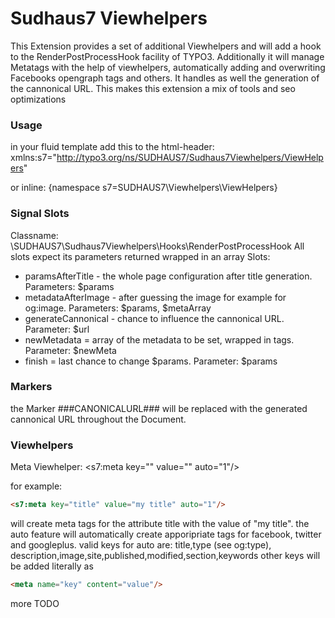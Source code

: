# Sudhaus7 Viewhelpers

This Extension provides a set of additional Viewhelpers and will add a hook to the RenderPostProcessHook facility of TYPO3. Additionally it will manage Metatags with the help of viewhelpers, automatically adding and overwriting Facebooks opengraph tags and others. 
It handles as well the generation of the cannonical URL. This makes this extension a mix of tools and seo optimizations 

### Usage
in your fluid template add this to the html-header:
xmlns:s7="http://typo3.org/ns/SUDHAUS7/Sudhaus7Viewhelpers/ViewHelpers"

or inline: 
{namespace s7=SUDHAUS7\Viewhelpers\ViewHelpers}

### Signal Slots

Classname: \SUDHAUS7\Sudhaus7Viewhelpers\Hooks\RenderPostProcessHook
All slots expect its parameters returned wrapped in an array
Slots:
- paramsAfterTitle - the whole page configuration after title generation. Parameters: $params
- metadataAfterImage - after guessing the image for example for og:image. Parameters: $params, $metaArray
- generateCannonical - chance to influence the cannonical URL. Parameter: $url
- newMetadata = array of the metadata to be set, wrapped in tags. Parameter: $newMeta
- finish = last chance to change $params. Parameter: $params

### Markers
the Marker ###CANONICALURL### will be replaced with the generated cannonical URL throughout the Document.


### Viewhelpers
Meta Viewhelper: <s7:meta key="" value="" auto="1"/>

for example: 
```html
<s7:meta key="title" value="my title" auto="1"/>
```
will create meta tags for the attribute title with the value of "my title". the auto feature will automatically create apporipriate tags for facebook, twitter and googleplus. valid keys for auto are:
title,type (see og:type), description,image,site,published,modified,section,keywords
other keys will be added literally as 
```html
<meta name="key" content="value"/>
```

more TODO
